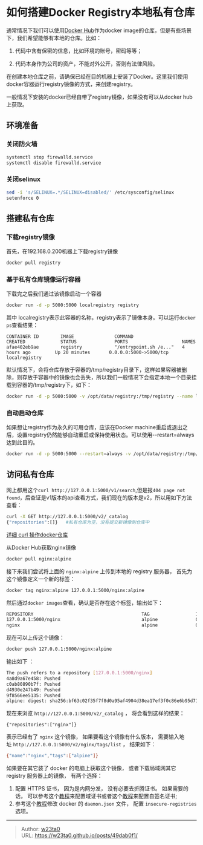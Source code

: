 # 如何搭建Docker Registry本地私有仓库

通常情况下我们可以使用[Docker Hub](https://hub.docker.com/)作为docker image的仓库，但是有些场景下，我们希望能够有本地的仓库。比如： 
1. 代码中含有保密的信息，比如环境的账号，密码等等；

2. 代码本身作为公司的资产，不能对外公开，否则有法律风险。 

在创建本地仓库之前，请确保已经在目的机器上安装了Docker。这里我们使用docker容器运行registry镜像的方式，来创建registry。

一般情况下安装的docker已经自带了registry镜像，如果没有可以从docker hub上获取。

## 环境准备

### 关闭防火墙
```bash
systemctl stop firewalld.service
systemctl disable firewalld.service
```
### 关闭selinux
```bash
sed -i 's/SELINUX=.*/SELINUX=disabled/' /etc/sysconfig/selinux 
setenforce 0
```

## 搭建私有仓库
### 下载registry镜像

首先，在192.168.0.200机器上下载registry镜像

```bash
docker pull registry
```
### 基于私有仓库镜像运行容器

下载完之后我们通过该镜像启动一个容器

```bash
docker run -d -p 5000:5000 localregistry registry
```
其中 localregistry表示此容器的名称，registry表示了镜像本身。可以运行`docker ps`查看结果： 

```
CONTAINER ID        IMAGE               COMMAND                  CREATED             STATUS              PORTS                    NAMES
afae402eb9ae        registry            "/entrypoint.sh /e..."   4 hours ago         Up 20 minutes       0.0.0.0:5000->5000/tcp   localregistry
```

默认情况下，会将仓库存放于容器的/tmp/registry目录下，这样如果容器被删除，则存放于容器中的镜像也会丢失，所以我们一般情况下会指定本地一个目录挂载到容器的/tmp/registry下，如下：

```bash
docker run -d -p 5000:5000 -v /opt/data/registry:/tmp/registry --name localregistry  registry
```
### 自动启动仓库

如果想让registry作为永久的可用仓库，应该在Docker machine重启或退出之后，设置registry仍然能够自动重启或保持使用状态。可以使用--restart=always达到此目的。 

```bash
docker run -d -p 5000:5000 --restart=always -v /opt/data/registry:/tmp/registry  --name localregistry  registry 
```

## 访问私有仓库

网上都用这个`curl http://127.0.0.1:5000/v1/search`,但是报`404 page not found`，后查证是v1版本的api查看方式，我们现在的版本是v2，所以用如下方法查看： 

```bash
curl -X GET http://127.0.0.1:5000/v2/_catalog
{"repositories":[]}   #私有仓库为空，没有提交新镜像到仓库中
```

[详细 curl 操作docker仓库](https://docs.docker.com/registry/spec/api/)


从Docker Hub获取nginx镜像 

```bash
docker pull nginx:alpine
```

接下来我们尝试将上面的 `nginx:alpine` 上传到本地的 registry 服务器， 首先为这个镜像定义一个新的标签：

```bash
docker tag nginx:alpine 127.0.0.1:5000/nginx:alpine
```

然后通过`docker images`查看，确认是否存在这个标签，输出如下： 

```bash
REPOSITORY                                        TAG                 IMAGE ID            CREATED             SIZE
127.0.0.1:5000/nginx                              alpine              0ae090dba3ab        3 months ago        54.3 MB
nginx                                             alpine              0ae090dba3ab        3 months ago        54.3 MB
```

现在可以上传这个镜像： 

```bash
docker push 127.0.0.1:5000/nginx:alpine
```

输出如下 ：

```bash
The push refers to a repository [127.0.0.1:5000/nginx]
4a8d9a67e458: Pushed 
c0ab80890b7f: Pushed 
d4930e247b49: Pushed 
9f8566ee5135: Pushed 
alpine: digest: sha256:bf63c02f35f7f8d0a95af4904d38ea17ef3f0c86e6b95d716200bdd9963f5ec5 size: 1154
```

现在来浏览 `http://127.0.0.1:5000/v2/_catalog` ， 将会看到这样的结果： 

```
{"repositories":["nginx"]}
```

表示已经有了 `nginx` 这个镜像， 如果要看这个镜像有什么版本， 需要输入地址 `http://127.0.0.1:5000/v2/nginx/tags/list` ， 结果如下： 

```bash
{"name":"nginx","tags":["alpine"]}
```

如果要在其它装了 docker 的电脑上获取这个镜像， 或者下载局域网其它 registry 服务器上的镜像， 有两个选择：

1. 配置 HTTPS 证书， 因为是内网分发， 没有必要去折腾证书。 如果需要的话， 可以参考这个[教程](https://docs.docker.com/registry/deploying/#running-a-domain-registry)来配置域证书或者这个[教程](https://docs.docker.com/registry/insecure/#using-self-signed-certificates)来配置自签名证书;
2. 参考这个[教程](https://docs.docker.com/registry/insecure/#deploying-a-plain-http-registry)修改 docker 的 `daemon.json` 文件， 配置 `insecure-registries` 选项。

---

> Author: [w23ta0](https://github.com/w23ta0)  
> URL: https://w23ta0.github.io/posts/49dab0f1/  

